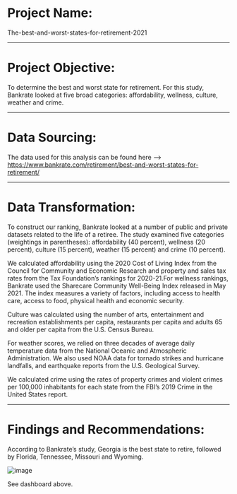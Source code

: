 #  Project Name:

The-best-and-worst-states-for-retirement-2021

---
# Project Objective:

To determine the best and worst state for retirement.
For this study, Bankrate looked at five broad categories: affordability, wellness, culture, weather and crime.

---
# Data Sourcing:

The data used for this analysis can be found here --> https://www.bankrate.com/retirement/best-and-worst-states-for-retirement/

---
# Data Transformation:

To construct our ranking, Bankrate looked at a number of public and private datasets related to the life of a retiree. The study examined five categories (weightings in parentheses): affordability (40 percent), wellness (20 percent), culture (15 percent), weather (15 percent) and crime (10 percent).

We calculated affordability using the 2020 Cost of Living Index from the Council for Community and Economic Research and property and sales tax rates from the Tax Foundation’s rankings for 2020-21.For wellness rankings, Bankrate used the Sharecare Community Well-Being Index released in May 2021. The index measures a variety of factors, including access to health care, access to food, physical health and economic security.

Culture was calculated using the number of arts, entertainment and recreation establishments per capita, restaurants per capita and adults 65 and older per capita from the U.S. Census Bureau.

For weather scores, we relied on three decades of average daily temperature data from the National Oceanic and Atmospheric Administration. We also used NOAA data for tornado strikes and hurricane landfalls, and earthquake reports from the U.S. Geological Survey.

We calculated crime using the rates of property crimes and violent crimes per 100,000 inhabitants for each state from the FBI’s 2019 Crime in the United States report.

---
# Findings and Recommendations:

According to Bankrate’s study, Georgia is the best state to retire, followed by Florida, Tennessee, Missouri and Wyoming.

![image](https://user-images.githubusercontent.com/106287208/175423177-e99cb97a-5e0e-4e3e-bc17-fd4884b5dbfe.png)



See dashboard above.
